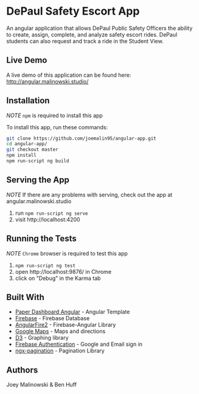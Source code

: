 # DePaul Safety Escort App

An angular application that allows DePaul Public Safety Officers the ability to create, assign, complete, and analyze safety escort rides. DePaul students can also request and track a ride in the Student View.

## Live Demo

A live demo of this application can be found here: http://angular.malinowski.studio/

## Installation

*NOTE* `npm` is required to install this app

To install this app, run these commands:

```bash
git clone https://github.com/joemalin95/angular-app.git
cd angular-app/
git checkout master
npm install
npm run-script ng build
```
## Serving the App

*NOTE* If there are any problems with serving, check out the app at angular.malinowski.studio

1. run `npm run-script ng serve`
2. visit http://localhost:4200

## Running the Tests

*NOTE* `Chrome` browser is required to test this app

1. `npm run-script ng test`
2. open http://localhost:9876/ in Chrome
3. click on "Debug" in the Karma tab

## Built With

* [Paper Dashboard Angular](https://www.creative-tim.com/product/paper-dashboard-angular) - Angular Template
* [Firebase](https://firebase.google.com/) - Firebase Database
* [AngularFire2](https://github.com/angular/angularfire2) - Firebase-Angular Library
* [Google Maps](https://developers.google.com/maps/documentation/javascript/tutorial) - Maps and directions
* [D3](https://d3js.org/) - Graphing library
* [Firebase Authentication](https://github.com/hellotunmbi/angular2-authentication-firebase) - Google and Email sign in
* [ngx-pagination](https://github.com/michaelbromley/ngx-pagination) - Pagination Library

## Authors

Joey Malinowski & Ben Huff
